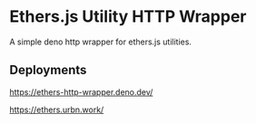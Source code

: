 Ethers.js Utility HTTP Wrapper
===

A simple deno http wrapper for ethers.js utilities.

## Deployments

https://ethers-http-wrapper.deno.dev/

https://ethers.urbn.work/
